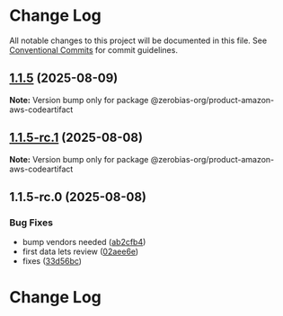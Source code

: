 # Change Log

All notable changes to this project will be documented in this file.
See [Conventional Commits](https://conventionalcommits.org) for commit guidelines.

## [1.1.5](https://github.com/zerobias-org/product/compare/@zerobias-org/product-amazon-aws-codeartifact@1.1.5-rc.1...@zerobias-org/product-amazon-aws-codeartifact@1.1.5) (2025-08-09)

**Note:** Version bump only for package @zerobias-org/product-amazon-aws-codeartifact





## [1.1.5-rc.1](https://github.com/zerobias-org/product/compare/@zerobias-org/product-amazon-aws-codeartifact@1.1.5-rc.0...@zerobias-org/product-amazon-aws-codeartifact@1.1.5-rc.1) (2025-08-08)

**Note:** Version bump only for package @zerobias-org/product-amazon-aws-codeartifact





## 1.1.5-rc.0 (2025-08-08)


### Bug Fixes

* bump vendors needed ([ab2cfb4](https://github.com/zerobias-org/product/commit/ab2cfb4a9cf2e3008e08b068f98011fec096c932))
* first data lets review ([02aee6e](https://github.com/zerobias-org/product/commit/02aee6e8c4f11675de7c63a00f4c8254a67a4dd7))
* fixes ([33d56bc](https://github.com/zerobias-org/product/commit/33d56bcaedf3fa5e3939a33c0fb57eda53539d05))





# Change Log

